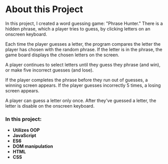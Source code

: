 # About this Project
In this project, I created a word guessing game: "Phrase Hunter." There is a hidden phrase, which a player tries to guess, by clicking letters on an onscreen keyboard.

Each time the player guesses a letter, the program compares the letter the player has chosen with the random phrase. If the letter is in the phrase, the game board displays the chosen letters on the screen.

A player continues to select letters until they guess they phrase (and win), or make five incorrect guesses (and lose).

If the player completes the phrase before they run out of guesses, a winning screen appears. If the player guesses incorrectly 5 times, a losing screen appears.

A player can guess a letter only once. After they’ve guessed a letter, the letter is disable on the onscreen keyboard.

### In this project:
* **Utilizes OOP**
* **JavaScript**
* **ES6**
* **DOM manipulation**
* **HTML**
* **CSS**


  